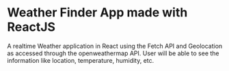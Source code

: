 # Weather Finder App made with ReactJS
A realtime Weather application in React using the Fetch API and Geolocation as accessed through the openweathermap API. User will be able to see the information like location, temperature, humidity, etc.
